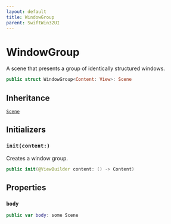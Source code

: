 ```yaml
---
layout: default
title: WindowGroup
parent: SwiftWin32UI
---
```

# WindowGroup

A scene that presents a group of identically structured windows.

``` swift
public struct WindowGroup<Content: View>: Scene 
```

## Inheritance

[`Scene`](https://compnerd.github.io/swift-win32/SwiftWin32UI/Scene)

## Initializers

### `init(content:)`

Creates a window group.

``` swift
public init(@ViewBuilder content: () -> Content) 
```

## Properties

### `body`

``` swift
public var body: some Scene 
```
